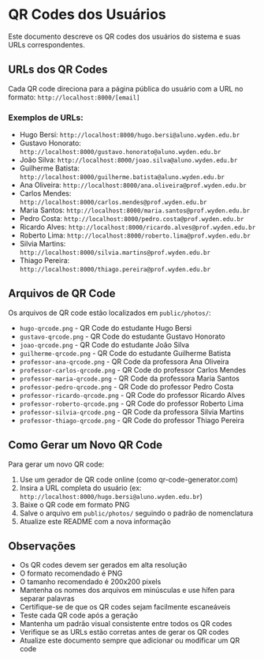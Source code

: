 # QR Codes dos Usuários

Este documento descreve os QR codes dos usuários do sistema e suas URLs correspondentes.

## URLs dos QR Codes

Cada QR code direciona para a página pública do usuário com a URL no formato:
`http://localhost:8000/[email]`

### Exemplos de URLs:

- Hugo Bersi: `http://localhost:8000/hugo.bersi@aluno.wyden.edu.br`
- Gustavo Honorato: `http://localhost:8000/gustavo.honorato@aluno.wyden.edu.br`
- João Silva: `http://localhost:8000/joao.silva@aluno.wyden.edu.br`
- Guilherme Batista: `http://localhost:8000/guilherme.batista@aluno.wyden.edu.br`
- Ana Oliveira: `http://localhost:8000/ana.oliveira@prof.wyden.edu.br`
- Carlos Mendes: `http://localhost:8000/carlos.mendes@prof.wyden.edu.br`
- Maria Santos: `http://localhost:8000/maria.santos@prof.wyden.edu.br`
- Pedro Costa: `http://localhost:8000/pedro.costa@prof.wyden.edu.br`
- Ricardo Alves: `http://localhost:8000/ricardo.alves@prof.wyden.edu.br`
- Roberto Lima: `http://localhost:8000/roberto.lima@prof.wyden.edu.br`
- Silvia Martins: `http://localhost:8000/silvia.martins@prof.wyden.edu.br`
- Thiago Pereira: `http://localhost:8000/thiago.pereira@prof.wyden.edu.br`

## Arquivos de QR Code

Os arquivos de QR code estão localizados em `public/photos/`:

- `hugo-qrcode.png` - QR Code do estudante Hugo Bersi
- `gustavo-qrcode.png` - QR Code do estudante Gustavo Honorato
- `joao-qrcode.png` - QR Code do estudante João Silva
- `guilherme-qrcode.png` - QR Code do estudante Guilherme Batista
- `professor-ana-qrcode.png` - QR Code da professora Ana Oliveira
- `professor-carlos-qrcode.png` - QR Code do professor Carlos Mendes
- `professor-maria-qrcode.png` - QR Code da professora Maria Santos
- `professor-pedro-qrcode.png` - QR Code do professor Pedro Costa
- `professor-ricardo-qrcode.png` - QR Code do professor Ricardo Alves
- `professor-roberto-qrcode.png` - QR Code do professor Roberto Lima
- `professor-silvia-qrcode.png` - QR Code da professora Silvia Martins
- `professor-thiago-qrcode.png` - QR Code do professor Thiago Pereira

## Como Gerar um Novo QR Code

Para gerar um novo QR code:

1. Use um gerador de QR code online (como qr-code-generator.com)
2. Insira a URL completa do usuário (ex: `http://localhost:8000/hugo.bersi@aluno.wyden.edu.br`)
3. Baixe o QR code em formato PNG
4. Salve o arquivo em `public/photos/` seguindo o padrão de nomenclatura
5. Atualize este README com a nova informação

## Observações

- Os QR codes devem ser gerados em alta resolução
- O formato recomendado é PNG
- O tamanho recomendado é 200x200 pixels
- Mantenha os nomes dos arquivos em minúsculas e use hífen para separar palavras
- Certifique-se de que os QR codes sejam facilmente escaneáveis
- Teste cada QR code após a geração
- Mantenha um padrão visual consistente entre todos os QR codes
- Verifique se as URLs estão corretas antes de gerar os QR codes
- Atualize este documento sempre que adicionar ou modificar um QR code 